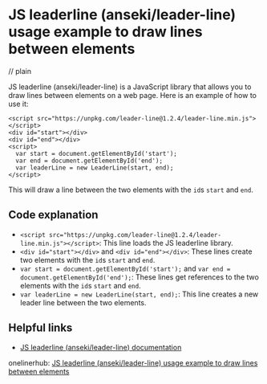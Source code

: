 # JS leaderline (anseki/leader-line) usage example to draw lines between elements
// plain

JS leaderline (anseki/leader-line) is a JavaScript library that allows you to draw lines between elements on a web page. Here is an example of how to use it:

```
<script src="https://unpkg.com/leader-line@1.2.4/leader-line.min.js"></script>
<div id="start"></div>
<div id="end"></div>
<script>
  var start = document.getElementById('start');
  var end = document.getElementById('end');
  var leaderLine = new LeaderLine(start, end);
</script>
```

This will draw a line between the two elements with the `id`s `start` and `end`.

## Code explanation


- `<script src="https://unpkg.com/leader-line@1.2.4/leader-line.min.js"></script>`: This line loads the JS leaderline library.
- `<div id="start"></div>` and `<div id="end"></div>`: These lines create two elements with the `id`s `start` and `end`.
- `var start = document.getElementById('start');` and `var end = document.getElementById('end');`: These lines get references to the two elements with the `id`s `start` and `end`.
- `var leaderLine = new LeaderLine(start, end);`: This line creates a new leader line between the two elements.

## Helpful links

- [JS leaderline (anseki/leader-line) documentation](https://anseki.github.io/leader-line/)

onelinerhub: [JS leaderline (anseki/leader-line) usage example to draw lines between elements](https://onelinerhub.com/js-leaderline/js-leaderline--anseki-leader-line--usage-example-to-draw-lines-between-elements)